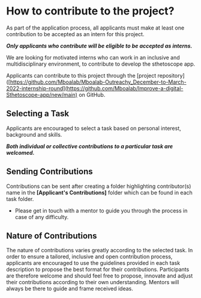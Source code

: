 # How to contribute to the project?

As part of the application process, all applicants must make at least one contribution to be accepted as an intern for this project.

 **_Only applicants who contribute will be eligible to be accepted as interns._**
 
 
We are looking for motivated interns who can work in an inclusive and multidisciplinary environment, 
to contribute to develop the sthetoscope app.

Applicants can contribute to this project through the [project repository]([https://github.com/Mboalab/Mboalab-Outreachy_December-to-March-2022-internship-round](https://github.com/Mboalab/Improve-a-digital-Sthetoscope-app/new/main) on GitHub. 

## Selecting a Task

Applicants are encouraged to select a task based on personal interest, background and skills.

_**Both individual or collective contributions to a particular task are welcomed.**_

## Sending Contributions 

Contributions can be sent after creating a folder highlighting contributor(s) name in the **[Applicant's Contributions]** folder
which can be found in each task folder.
- Please get in touch with a mentor to guide you through the process in case of any difficulty.

## Nature of Contributions
The nature of contributions varies greatly according to the selected task. 
In order to ensure a tailored, inclusive and open contribution process, 
applicants are encouraged to use the guidelines provided in each task description
to propose the best format for their contributions. Participants are therefore welcome
and should feel free to propose, innovate and adjust their contributions according
to their own understanding. Mentors will always be there to guide and frame received ideas.
